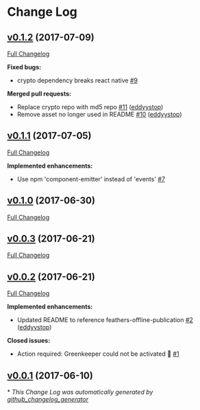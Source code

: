 # Change Log

## [v0.1.2](https://github.com/feathersjs/feathers-offline-realtime/tree/v0.1.2) (2017-07-09)
[Full Changelog](https://github.com/feathersjs/feathers-offline-realtime/compare/v0.1.1...v0.1.2)

**Fixed bugs:**

- crypto dependency breaks react native [\#9](https://github.com/feathersjs/feathers-offline-realtime/issues/9)

**Merged pull requests:**

- Replace crypto repo with md5 repo [\#11](https://github.com/feathersjs/feathers-offline-realtime/pull/11) ([eddyystop](https://github.com/eddyystop))
- Remove asset no longer used in README [\#10](https://github.com/feathersjs/feathers-offline-realtime/pull/10) ([eddyystop](https://github.com/eddyystop))

## [v0.1.1](https://github.com/feathersjs/feathers-offline-realtime/tree/v0.1.1) (2017-07-05)
[Full Changelog](https://github.com/feathersjs/feathers-offline-realtime/compare/v0.1.0...v0.1.1)

**Implemented enhancements:**

- Use npm 'component-emitter' instead of 'events' [\#7](https://github.com/feathersjs/feathers-offline-realtime/issues/7)

## [v0.1.0](https://github.com/feathersjs/feathers-offline-realtime/tree/v0.1.0) (2017-06-30)
[Full Changelog](https://github.com/feathersjs/feathers-offline-realtime/compare/v0.0.3...v0.1.0)

## [v0.0.3](https://github.com/feathersjs/feathers-offline-realtime/tree/v0.0.3) (2017-06-21)
[Full Changelog](https://github.com/feathersjs/feathers-offline-realtime/compare/v0.0.2...v0.0.3)

## [v0.0.2](https://github.com/feathersjs/feathers-offline-realtime/tree/v0.0.2) (2017-06-21)
[Full Changelog](https://github.com/feathersjs/feathers-offline-realtime/compare/v0.0.1...v0.0.2)

**Implemented enhancements:**

- Updated README to reference feathers-offline-publication [\#2](https://github.com/feathersjs/feathers-offline-realtime/pull/2) ([eddyystop](https://github.com/eddyystop))

**Closed issues:**

- Action required: Greenkeeper could not be activated 🚨 [\#1](https://github.com/feathersjs/feathers-offline-realtime/issues/1)

## [v0.0.1](https://github.com/feathersjs/feathers-offline-realtime/tree/v0.0.1) (2017-06-10)


\* *This Change Log was automatically generated by [github_changelog_generator](https://github.com/skywinder/Github-Changelog-Generator)*